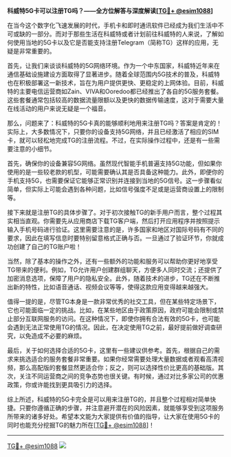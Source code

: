 **科威特5G卡可以注册TG吗？——全方位解答与深度解读[[TG💪+ @esim1088](https://t.me/s/esim1088)]**

在当今这个数字化飞速发展的时代，手机卡和即时通讯软件已经成为我们生活中不可或缺的一部分。而对于那些生活在科威特或者计划前往科威特的人来说，了解如何使用当地的5G卡以及它是否能支持注册Telegram（简称TG）这样的应用，无疑是非常重要的。

首先，让我们来谈谈科威特的5G网络环境。作为一个中东国家，科威特近年来在通信基础设施建设方面取得了显著进步。随着全球范围内5G技术的普及，科威特也在积极部署这一新技术，旨在为用户提供更快、更稳定的上网体验。目前，科威特的主要电信运营商如Zain、VIVA和Ooredoo都已经推出了各自的5G服务套餐。这些套餐通常包括较高的数据流量限额以及更快的数据传输速度，这对于需要大量在线活动的用户来说无疑是一个福音。

那么，问题来了：科威特的5G卡真的能够顺利地用来注册TG吗？答案是肯定的！实际上，大多数情况下，只要你的设备支持5G网络，并且已经激活了相应的SIM卡，就可以轻松地完成TG的注册流程。不过，在实际操作过程中，还是有一些需要注意的小细节。

首先，确保你的设备兼容5G网络。虽然现代智能手机普遍支持5G功能，但如果你使用的是一些较老款的机型，可能需要确认其是否具备这种能力。此外，即便你的手机支持5G，也需要保证它能够正常识别并连接到当地的5G信号。这一步骤看似简单，但实际上可能会遇到各种问题，比如信号强度不足或是运营商设置上的限制等。

接下来就是注册TG的具体步骤了。对于初次接触TG的新手用户而言，整个过程其实相当直观。你需要先从应用商店下载TG客户端，然后打开应用程序并按照提示输入手机号码进行验证。这里需要注意的是，许多国家和地区对国际号码有不同的要求，因此在填写信息时要特别留意格式正确与否。一旦通过了验证环节，你就成功创建了自己的TG账户啦！

当然，除了基本的操作之外，还有一些额外的功能和服务可以帮助你更好地享受TG带来的便利。例如，TG允许用户创建群组聊天，方便多人同时交流；还提供了加密消息选项，保障了用户的隐私安全。此外，随着技术的进步，TG还在不断推出新的特性，比如语音通话、视频会议等等，使得这款应用变得越来越强大。

值得一提的是，尽管TG本身是一款非常优秀的社交工具，但在某些特定场景下，它也可能面临一定的挑战。比如，在某些地区由于政策原因，政府可能会限制或禁止部分互联网服务的访问。在这种情况下，即使你拥有合法有效的5G卡，也可能会遇到无法正常使用TG的情况。因此，在决定使用TG之前，最好提前做好调查研究，以免造成不必要的麻烦。

最后，关于如何选择合适的5G卡，这里有一些建议供参考。首先，根据自己的需求来挑选适合的服务套餐非常重要。如果你经常需要处理大量数据或者观看高清视频，那么高配版的套餐显然更适合你；反之，则可以选择性价比更高的基础版。其次，关注不同运营商之间的竞争态势也很关键。有时候，通过对比多家公司的优惠政策，你或许能找到更具吸引力的选择。

综上所述，科威特的5G卡完全是可以用来注册TG的，并且整个过程相对简单快捷。只要你遵循正确的步骤，并注意避开潜在的风险因素，就能够享受到这项服务所带来的诸多好处。希望本文能为大家提供有价值的指导，让大家在使用5G卡的同时也能充分挖掘TG的魅力所在[[TG💪+ @esim1088](https://t.me/s/esim1088)]！

---

[TG💪+ @esim1088](https://t.me/s/esim1088) ![](https://i.postimg.cc/4NQfJmqS/Snipaste-2025-05-13-00-14-12.png)